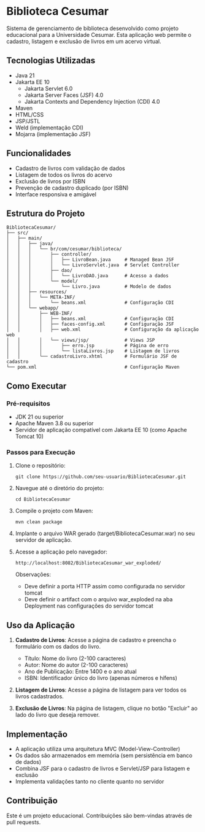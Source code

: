 # Biblioteca Cesumar

Sistema de gerenciamento de biblioteca desenvolvido como projeto educacional para a Universidade Cesumar. Esta aplicação web permite o cadastro, listagem e exclusão de livros em um acervo virtual.

## Tecnologias Utilizadas

- Java 21
- Jakarta EE 10
  - Jakarta Servlet 6.0
  - Jakarta Server Faces (JSF) 4.0
  - Jakarta Contexts and Dependency Injection (CDI) 4.0
- Maven
- HTML/CSS
- JSP/JSTL
- Weld (implementação CDI)
- Mojarra (implementação JSF)

## Funcionalidades

- Cadastro de livros com validação de dados
- Listagem de todos os livros do acervo
- Exclusão de livros por ISBN
- Prevenção de cadastro duplicado (por ISBN)
- Interface responsiva e amigável

## Estrutura do Projeto

```
BibliotecaCesumar/
├── src/
│   ├── main/
│   │   ├── java/
│   │   │   └── br/com/cesumar/biblioteca/
│   │   │       ├── controller/
│   │   │       │   ├── LivroBean.java     # Managed Bean JSF
│   │   │       │   └── LivroServlet.java  # Servlet Controller
│   │   │       ├── dao/
│   │   │       │   └── LivroDAO.java      # Acesso a dados
│   │   │       └── model/
│   │   │           └── Livro.java         # Modelo de dados
│   │   ├── resources/
│   │   │   └── META-INF/
│   │   │       └── beans.xml              # Configuração CDI
│   │   └── webapp/
│   │       ├── WEB-INF/
│   │       │   ├── beans.xml              # Configuração CDI
│   │       │   ├── faces-config.xml       # Configuração JSF
│   │       │   ├── web.xml                # Configuração da aplicação web
│   │       │   └── views/jsp/             # Views JSP
│   │       │       ├── erro.jsp           # Página de erro
│   │       │       └── listaLivros.jsp    # Listagem de livros
│   │       └── cadastroLivro.xhtml        # Formulário JSF de cadastro
└── pom.xml                                # Configuração Maven
```

## Como Executar

### Pré-requisitos

- JDK 21 ou superior
- Apache Maven 3.8 ou superior
- Servidor de aplicação compatível com Jakarta EE 10 (como Apache Tomcat 10)

### Passos para Execução

1. Clone o repositório:
   ```
   git clone https://github.com/seu-usuario/BibliotecaCesumar.git
   ```

2. Navegue até o diretório do projeto:
   ```
   cd BibliotecaCesumar
   ```

3. Compile o projeto com Maven:
   ```
   mvn clean package
   ```

4. Implante o arquivo WAR gerado (target/BibliotecaCesumar.war) no seu servidor de aplicação.

5. Acesse a aplicação pelo navegador:
   ```
   http://localhost:8082/BibliotecaCesumar_war_exploded/
   ```
   Observações:
   - Deve definir a porta HTTP assim como configurada no servidor tomcat
   - Deve definir o artifact com o arquivo war_exploded na aba Deployment nas configurações do servidor tomcat

## Uso da Aplicação

1. **Cadastro de Livros**: Acesse a página de cadastro e preencha o formulário com os dados do livro.
   - Título: Nome do livro (2-100 caracteres)
   - Autor: Nome do autor (2-100 caracteres)
   - Ano de Publicação: Entre 1400 e o ano atual
   - ISBN: Identificador único do livro (apenas números e hífens)

2. **Listagem de Livros**: Acesse a página de listagem para ver todos os livros cadastrados.

3. **Exclusão de Livros**: Na página de listagem, clique no botão "Excluir" ao lado do livro que deseja remover.

## Implementação

- A aplicação utiliza uma arquitetura MVC (Model-View-Controller)
- Os dados são armazenados em memória (sem persistência em banco de dados)
- Combina JSF para o cadastro de livros e Servlet/JSP para listagem e exclusão
- Implementa validações tanto no cliente quanto no servidor

## Contribuição

Este é um projeto educacional. Contribuições são bem-vindas através de pull requests.
